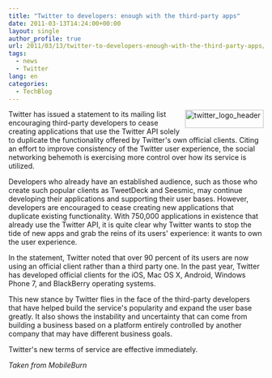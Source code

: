 ```yaml
---
title: "Twitter to developers: enough with the third-party apps"
date: 2011-03-13T14:24:00+00:00
layout: single
author_profile: true
url: 2011/03/13/twitter-to-developers-enough-with-the-third-party-apps/
tags:
  - news
  - Twitter
lang: en
categories: 
  - TechBlog
---
```

[<img title="twitter_logo_header" border="0" alt="twitter_logo_header" align="right" src="http://lh6.ggpht.com/_vaUVXcmC3OI/TXzMnAkNjMI/AAAAAAAADrc/EbkCawqnhtc/twitter_logo_header_thumb%5B2%5D.png?imgmax=800" width="155" height="36" />](http://lh6.ggpht.com/_vaUVXcmC3OI/TXzMlaissqI/AAAAAAAADrY/ez6sy3tUx0U/s1600-h/twitter_logo_header%5B4%5D.png)Twitter has issued a statement to its mailing list encouraging third-party developers to cease creating applications that use the Twitter API solely to duplicate the functionality offered by Twitter's own official clients. Citing an effort to improve consistency of the Twitter user experience, the social networking behemoth is exercising more control over how its service is utilized.

Developers who already have an established audience, such as those who create such popular clients as TweetDeck and Seesmic, may continue developing their applications and supporting their user bases. However, developers are encouraged to cease creating new applications that duplicate existing functionality. With 750,000 applications in existence that already use the Twitter API, it is quite clear why Twitter wants to stop the tide of new apps and grab the reins of its users' experience: it wants to own the user experience.

In the statement, Twitter noted that over 90 percent of its users are now using an official client rather than a third party one. In the past year, Twitter has developed official clients for the iOS, Mac OS X, Android, Windows Phone 7, and BlackBerry operating systems.

This new stance by Twitter flies in the face of the third-party developers that have helped build the service's popularity and expand the user base greatly. It also shows the instability and uncertainty that can come from building a business based on a platform entirely controlled by another company that may have different business goals.

Twitter's new terms of service are effective immediately.

_Taken from MobileBurn_